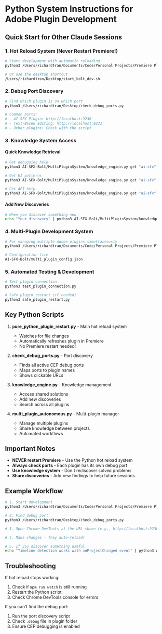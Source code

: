 # Python System Instructions for Adobe Plugin Development

## Quick Start for Other Claude Sessions

### 1. Hot Reload System (Never Restart Premiere!)
```bash
# Start development with automatic reloading
python3 /Users/richardtran/Documents/Code/Personal Projects/Premiere Plugins/Ai\ SFX/AI-SFX-Bolt/pure_python_plugin_restart.py

# Or use the desktop shortcut
/Users/richardtran/Desktop/start_bolt_dev.sh
```

### 2. Debug Port Discovery
```bash
# Find which plugin is on which port
python3 /Users/richardtran/Desktop/check_debug_ports.py

# Common ports:
# - AI SFX Plugin: http://localhost:9230
# - Text-Based Editing: http://localhost:9231
# - Other plugins: Check with the script
```

### 3. Knowledge System Access

#### Quick Knowledge Retrieval
```bash
# Get debugging help
python3 AI-SFX-Bolt/MultiPluginSystem/knowledge_engine.py get "ai-sfx" "debug timeline issue"

# Get UI patterns
python3 AI-SFX-Bolt/MultiPluginSystem/knowledge_engine.py get "ai-sfx" "glass effects UI"

# Get API help
python3 AI-SFX-Bolt/MultiPluginSystem/knowledge_engine.py get "ai-sfx" "Eleven Labs API"
```

#### Add New Discoveries
```bash
# When you discover something new
echo "Your discovery" | python3 AI-SFX-Bolt/MultiPluginSystem/knowledge_engine.py add "ai-sfx" "category" "topic"
```

### 4. Multi-Plugin Development System
```bash
# For managing multiple Adobe plugins simultaneously
python3 /Users/richardtran/Documents/Code/Personal Projects/Premiere Plugins/Ai\ SFX/AI-SFX-Bolt/multi_plugin_autonomous.py

# Configuration file
AI-SFX-Bolt/multi_plugin_config.json
```

### 5. Automated Testing & Development
```bash
# Test plugin connection
python3 test_plugin_connection.py

# Safe plugin restart (if needed)
python3 safe_plugin_restart.py
```

## Key Python Scripts

1. **pure_python_plugin_restart.py** - Main hot reload system
   - Watches for file changes
   - Automatically refreshes plugin in Premiere
   - No Premiere restart needed!

2. **check_debug_ports.py** - Port discovery
   - Finds all active CEP debug ports
   - Maps ports to plugin names
   - Shows clickable URLs

3. **knowledge_engine.py** - Knowledge management
   - Access shared solutions
   - Add new discoveries
   - Search across all plugins

4. **multi_plugin_autonomous.py** - Multi-plugin manager
   - Manage multiple plugins
   - Share knowledge between projects
   - Automated workflows

## Important Notes

- **NEVER restart Premiere** - Use the Python hot reload system
- **Always check ports** - Each plugin has its own debug port
- **Use knowledge system** - Don't rediscover solved problems
- **Share discoveries** - Add new findings to help future sessions

## Example Workflow

```bash
# 1. Start development
python3 /Users/richardtran/Documents/Code/Personal Projects/Premiere Plugins/Ai\ SFX/AI-SFX-Bolt/pure_python_plugin_restart.py

# 2. Find debug port
python3 /Users/richardtran/Desktop/check_debug_ports.py

# 3. Open Chrome DevTools at the URL shown (e.g., http://localhost:9230)

# 4. Make changes - they auto-reload!

# 5. If you discover something useful
echo "Timeline detection works with onProjectChanged event" | python3 AI-SFX-Bolt/MultiPluginSystem/knowledge_engine.py add "ai-sfx" "debugging" "timeline-events"
```

## Troubleshooting

If hot reload stops working:
1. Check if `npm run watch` is still running
2. Restart the Python script
3. Check Chrome DevTools console for errors

If you can't find the debug port:
1. Run the port discovery script
2. Check `.debug` file in plugin folder
3. Ensure CEP debugging is enabled